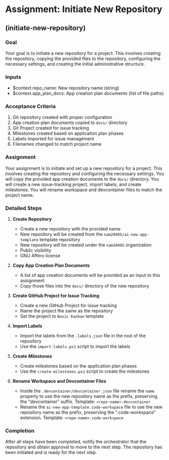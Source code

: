 # Assignment: Initiate New Repository

## (initiate-new-repository)

### Goal

Your goal is to initiate a new repository for a project. This involves creating the repository, copying the provided files to the repository, configuring the necessary settings, and creating the initial administrative structure.

### Inputs

- $context.repo_name: New repository name (string)
- $context.app_plan_docs: App creation plan documents (list of file paths)

### Acceptance Criteria

1. Git repository created with proper configuration
2. App creation plan documents copied to `docs/` directory
3. Git Project created for issue tracking
4. Milestones created based on application plan phases
5. Labels imported for issue management
6. Filenames changed to match project name

### Assignment

Your assignment is to initiate and set up a new repository for a project. This involves creating the repository and configuring the necessary settings. You will copy the provided app creation documents to the `docs/` directory. You will create a new issue-tracking project, import labels, and create milestones. You will rename workspace and devcontainer files to match the project name.

### Detailed Steps

1. **Create Repository**
   - Create a new repository with the provided name
   - New repository will be created from the `nam20485/ai-new-app-template` template repository
   - New repository will be created under the `nam20485` organization
   - Public visibility
   - GNU Affero license

2. **Copy App Creation Plan Documents**
   - A list of app creation documents will be provided as an input to this assignment
   - Copy those files into the `docs/` directory of the new repository

3. **Create GitHub Project for Issue Tracking**
   - Create a new GitHub Project for issue tracking
   - Name the project the same as the repository
   - Set the project to `Basic Kanban` template

4. **Import Labels**
   - Import the labels from the `.labels.json` file in the root of the repository
   - Use the `import-labels.ps1` script to import the labels

5. **Create Milestones**
   - Create milestones based on the application plan phases
   - Use the `create-milestones.ps1` script to create the milestones

6. **Rename Workspace and Devcontainer Files**
   - Inside the `.devcontainer/devcontainer.json` file rename the `name` property to use the new repository name as the prefix, preserving the "devcontainer" suffix. Template: `<repo-name>-devcontainer`
   - Rename the `ai-new-app-template.code-workspace` file to use the new repository name as the prefix, preserving the ".code-workspace" extension. Template: `<repo-name>.code-workspace`

### Completion
After all steps have been completed, notify the orchestrator that the repository and obtain approval to move to the next step. The repository has been initiated and is ready for the next step.
